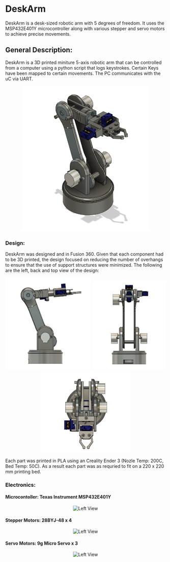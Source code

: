 # DeskArm
DeskArm is a desk-sized robotic arm with 5 degrees of freedom. It uses the MSP432E401Y microcontroller along with various stepper and servo motors to achieve precise movements. 

## General Description: 
DeskArm is a 3D printed miniture 5-axis robotic arm that can be controlled from a computer using a python script that logs keystrokes. Certain Keys have been mapped to certain movements. The PC communicates with the uC via UART. 

<p align="center">
  <img width="400" alt="Isometric View" src="https://github.com/justinalexchan/DeskArm/blob/master/images/isometric.png">
</p>

### Design:
DeskArm was designed and in Fusion 360. Given that each component had to be 3D printed, the design focused on reducing the number of overhangs to ensure that the use of support structures were minimized. The following are the left, back and top view of the design:

<p align="center">
  <img width="270" alt="Left View" src="https://github.com/justinalexchan/DeskArm/blob/master/images/left.png">
  <img width="230" alt="Back View" src="https://github.com/justinalexchan/DeskArm/blob/master/images/back.png">
  <img width="280" alt="Back View" src="https://github.com/justinalexchan/DeskArm/blob/master/images/top.png">
</p>

Each part was printed in PLA using an Creality Ender 3 (Nozle Temp: 200C, Bed Temp: 50C). As a result each part was as requried to fit on a 220 x 220 mm printing bed. 

### Electronics:
#### Microcontoller: Texas Instrument MSP432E401Y
<p align="center">
  <img width="350" alt="Left View" src="https://cdn11.bigcommerce.com/s-3fd3md1ghs/images/stencil/1280x1280/products/26747/7688/msp-exp432e401y-evm-board__29136.1561068341.png?c=2&imbypass=on">
</p>

#### Stepper Motors: 28BYJ-48 x 4
<p align="center">
  <img width="350" alt="Left View" src="https://components101.com/sites/default/files/component_pin/28BYJ-48-Pinout-Wirings.png">
</p>

#### Servo Motors: 9g Micro Servo x 3
<p align="center">
  <img width="350" alt="Left View" src="https://cdn11.bigcommerce.com/s-am5zt8xfow/images/stencil/1280x1280/products/401/1038/apingl5ma__52811.1548546758.jpg?c=2&imbypass=on">
</p>



